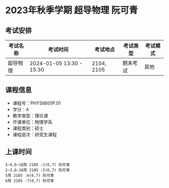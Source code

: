 # 2023年秋季学期 超导物理 阮可青




## 考试安排

| 考试名称 | 考试时间 | 考试地点 | 考试类型 | 考试模式 |
| -------- | -------- | -------- | -------- | -------- |
| 超导物理 | 2024-01-05 13:30 - 15:30 | 2104, 2105 | 期末考试 | 其他 |





## 课程信息

- 课程号：PHYS6601P.01
- 学分：4
- 教学类型：理论课
- 开课单位：物理学系
- 课程类别：硕士
- 课程层次：研究生课程

## 上课时间

```
2~4,6~18周 2105 :1(6,7) 阮可青
2~3,6~18周 2105 :5(6,7) 阮可青
5周 2105 :6(6,7) 阮可青
6周 2105 :7(6,7) 阮可青
```

